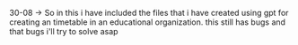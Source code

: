 30-08 ->
So in this i have included the files that i have created using gpt for creating an timetable in an educational organization.
this still has bugs and that bugs i'll try to solve asap
